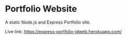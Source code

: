 # Portfolio Website
A static Node.js and Express Portfolio site.

Live link: https://express-portfolio-jdweb.herokuapp.com/
